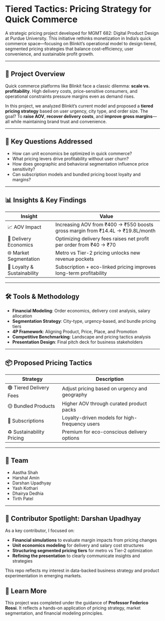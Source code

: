 # Tiered Tactics: Pricing Strategy for Quick Commerce

A strategic pricing project developed for MGMT 682: Digital Product Design at Purdue University. This initiative rethinks monetization in India’s quick commerce space—focusing on Blinkit’s operational model to design tiered, segmented pricing strategies that balance cost-efficiency, user convenience, and sustainable profit growth.

---

## 🚀 Project Overview

Quick commerce platforms like Blinkit face a classic dilemma: **scale vs. profitability**. High delivery costs, price-sensitive consumers, and operational constraints pressure margins even as demand rises.

In this project, we analyzed Blinkit’s current model and proposed a **tiered pricing strategy** based on user urgency, city type, and order size. The goal? To **raise AOV**, **recover delivery costs**, and **improve gross margins**—all while maintaining brand trust and convenience.

---

## 🧠 Key Questions Addressed

- How can unit economics be optimized in quick commerce?
- What pricing levers drive profitability without user churn?
- How does geographic and behavioral segmentation influence price sensitivity?
- Can subscription models and bundled pricing boost loyalty and margins?

---

## 📊 Insights & Key Findings

| Insight | Value |
|--------|-------|
| 📈 AOV Impact | Increasing AOV from ₹400 → ₹550 boosts gross margin from ₹14.4L → ₹19.8L/month |
| 💸 Delivery Economics | Optimizing delivery fees raises net profit per order from ₹40 → ₹70 |
| 🌐 Market Segmentation | Metro vs Tier-2 pricing unlocks new revenue pockets |
| 🔄 Loyalty & Sustainability | Subscription + eco-linked pricing improves long-term profitability |

---

## 🛠️ Tools & Methodology

- **Financial Modeling**: Order economics, delivery cost analysis, salary allocation
- **Segmentation Strategy**: City-type, urgency-based, and bundle pricing tiers
- **4P Framework**: Aligning Product, Price, Place, and Promotion
- **Competitive Benchmarking**: Landscape and pricing tactics analysis
- **Presentation Design**: Final pitch deck for business stakeholders

---

## 📦 Proposed Pricing Tactics

| Strategy | Description |
|----------|-------------|
| 🟢 Tiered Delivery Fees | Adjust pricing based on urgency and geography |
| 🟡 Bundled Products | Higher AOV through curated product packs |
| 🔵 Subscriptions | Loyalty-driven models for high-frequency users |
| ♻️ Sustainability Pricing | Premium for eco-conscious delivery options |

---

## 👥 Team

- Aastha Shah  
- Harshal Amin  
- Darshan Upadhyay  
- Yash Kothari  
- Dhairya Dedhia  
- Tirth Patel

---

## 👤 Contributor Spotlight: Darshan Upadhyay

As a key contributor, I focused on:

- **Financial simulations** to evaluate margin impacts from pricing changes  
- **Unit economics modeling** for delivery and salary cost structures  
- **Structuring segmented pricing tiers** for metro vs Tier-2 optimization  
- **Refining the presentation** to clearly communicate insights and strategies

This repo reflects my interest in data-backed business strategy and product experimentation in emerging markets.



## 📌 Learn More

This project was completed under the guidance of **Professor Federico Rossi**. It reflects a hands-on application of pricing strategy, market segmentation, and financial modeling principles.

